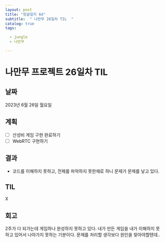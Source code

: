 ```yaml
---
layout: post
title: "정글일지 64"
subtitle:  " 나만무 26일차 TIL  "
catalog: true
tags:

  - jungle
  - 나만무

---
```


# 나만무 프로젝트 26일차 TIL

## 날짜

2023년 6월 26일 월요일

## 계획

- [ ] 산성비 게임 구현 완료하기
- [ ] WebRTC 구현하기

## 결과

- 코드를 이해하지 못하고, 전체를 파악하지 못한채로 하니 문제가 문제를 낳고 있다.



## TIL

X



## 회고

2주가 다 되가는데 게임하나 완성하지 못하고 있다. 내가 만든 게임을 내가 이해하지 못하고 있어서 나아가지 못하는 기분이다. 문제를 처리할 생각보다 원인을 찾아야할텐데..